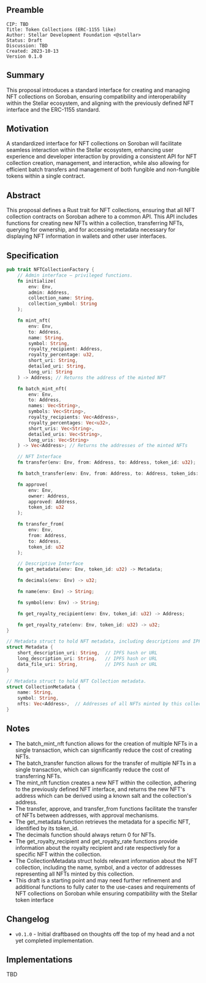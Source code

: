 ## Preamble
```
CIP: TBD
Title: Token Collections (ERC-1155 like)
Author: Stellar Development Foundation <@stellar>
Status: Draft
Discussion: TBD
Created: 2023-10-13
Version 0.1.0
```
## Summary

This proposal introduces a standard interface for creating and managing NFT collections on Soroban, ensuring compatibility and interoperability within the Stellar ecosystem, and aligning with the previously defined NFT interface and the ERC-1155 standard.

## Motivation

A standardized interface for NFT collections on Soroban will facilitate seamless interaction within the Stellar ecosystem, enhancing user experience and developer interaction by providing a consistent API for NFT collection creation, management, and interaction, while also allowing for efficient batch transfers and management of both fungible and non-fungible tokens within a single contract.

## Abstract

This proposal defines a Rust trait for NFT collections, ensuring that all NFT collection contracts on Soroban adhere to a common API. This API includes functions for creating new NFTs within a collection, transferring NFTs, querying for ownership, and for accessing metadata necessary for displaying NFT information in wallets and other user interfaces.

## Specification

```rust
pub trait NFTCollectionFactory {
    // Admin interface – privileged functions.
    fn initialize(
        env: Env, 
        admin: Address, 
        collection_name: String, 
        collection_symbol: String
    );

    fn mint_nft(
        env: Env, 
        to: Address, 
        name: String, 
        symbol: String, 
        royalty_recipient: Address, 
        royalty_percentage: u32, 
        short_uri: String, 
        detailed_uri: String, 
        long_uri: String
    ) -> Address; // Returns the address of the minted NFT

    fn batch_mint_nft(
        env: Env, 
        to: Address, 
        names: Vec<String>, 
        symbols: Vec<String>, 
        royalty_recipients: Vec<Address>, 
        royalty_percentages: Vec<u32>, 
        short_uris: Vec<String>, 
        detailed_uris: Vec<String>, 
        long_uris: Vec<String>
    ) -> Vec<Address>; // Returns the addresses of the minted NFTs

    // NFT Interface
    fn transfer(env: Env, from: Address, to: Address, token_id: u32);

    fn batch_transfer(env: Env, from: Address, to: Address, token_ids: Vec<u32>);

    fn approve(
        env: Env, 
        owner: Address, 
        approved: Address, 
        token_id: u32
    );

    fn transfer_from(
        env: Env, 
        from: Address, 
        to: Address, 
        token_id: u32
    );

    // Descriptive Interface
    fn get_metadata(env: Env, token_id: u32) -> Metadata;

    fn decimals(env: Env) -> u32;

    fn name(env: Env) -> String;

    fn symbol(env: Env) -> String;

    fn get_royalty_recipient(env: Env, token_id: u32) -> Address;

    fn get_royalty_rate(env: Env, token_id: u32) -> u32;
}

// Metadata struct to hold NFT metadata, including descriptions and IPFS hashes.
struct Metadata {
    short_description_uri: String,  // IPFS hash or URL
    long_description_uri: String,   // IPFS hash or URL
    data_file_uri: String,          // IPFS hash or URL
}

// Metadata struct to hold NFT Collection metadata.
struct CollectionMetadata {
    name: String,
    symbol: String,
    nfts: Vec<Address>,  // Addresses of all NFTs minted by this collection
}
```

## Notes
  - The batch_mint_nft function allows for the creation of multiple NFTs in a single transaction, which can significantly reduce the cost of creating NFTs.
  - The batch_transfer function allows for the transfer of multiple NFTs in a single transaction, which can significantly reduce the cost of transferring NFTs.
  - The mint_nft function creates a new NFT within the collection, adhering to the previously defined NFT interface, and returns the new NFT's address which can be derived using a known salt and the collection's address.
  - The transfer, approve, and transfer_from functions facilitate the transfer of NFTs between addresses, with approval mechanisms.
  - The get_metadata function retrieves the metadata for a specific NFT, identified by its token_id.
  - The decimals function should always return 0 for NFTs.
  - The get_royalty_recipient and get_royalty_rate functions provide information about the royalty recipient and rate respectively for a specific NFT within the collection.
  - The CollectionMetadata struct holds relevant information about the NFT collection, including the name, symbol, and a vector of addresses representing all NFTs minted by this collection.
  - This draft is a starting point and may need further refinement and additional functions to fully cater to the use-cases and requirements of NFT collections on Soroban while ensuring compatibility with the Stellar token interface

## Changelog

- `v0.1.0` - Initial draftbased on thoughts off the top of my head and a not yet completed implementation.

## Implementations

TBD
